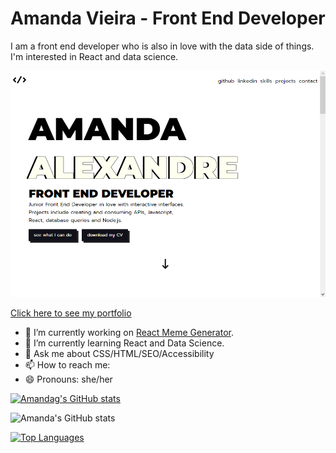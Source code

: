 # Amanda Vieira - Front End Developer

I am a front end developer who is also in love with the data side of things. I'm interested in React and data science.

![Front End Portfolio](portfolio_cover.png)

[Click here to see my portfolio](https://amandaalexandre.github.io)

- 🔭 I’m currently working on [React Meme Generator](https://github.com/amandaalexandre/react-meme-generator).
- 🌱 I’m currently learning React and Data Science.
- 💬 Ask me about CSS/HTML/SEO/Accessibility
- 📫 How to reach me: 
- 😄 Pronouns: she/her

[![Amandag's GitHub stats](https://github-readme-stats.vercel.app/api?username=amandaalexandre)](https://github.com/anuraghazra/github-readme-stats)

![Amanda's GitHub stats](https://github-readme-stats.vercel.app/api?username=amandaalexandre&show_icons=true&theme=dark)

[![Top Languages](https://github-readme-stats.vercel.app/api/top-langs/?username=amandaalexandre&layout=compact)](https://github.com/anuraghazra/github-readme-stats)
